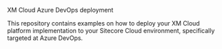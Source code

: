 XM Cloud Azure DevOps deployment

This repository contains examples on how to deploy your XM Cloud platform implementation to your Sitecore Cloud environment, specifically targeted at Azure DevOps.